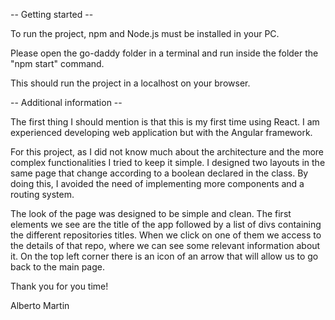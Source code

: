 -- Getting started --

To run the project, npm and Node.js must be installed in your PC.

Please open the go-daddy folder in a terminal and run inside the folder the "npm start" command.

This should run the project in a localhost on your browser.


-- Additional information --

The first thing I should mention is that this is my first time using React. 
I am experienced developing web application but with the Angular framework.

For this project, as I did not know much about the architecture and the more 
complex functionalities I tried to keep it simple. I designed two layouts in the
same page that change according to a boolean declared in the class. By doing this,
I avoided the need of implementing more components and a routing system. 

The look of the page was designed to be simple and clean. The first elements we see
are the title of the app followed by a list of divs containing the different repositories
titles. When we click on one of them we access to the details of that repo, where we can
see some relevant information about it. On the top left corner there is an icon of an arrow
that will allow us to go back to the main page.

Thank you for you time!

Alberto Martin
